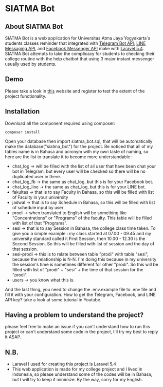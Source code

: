 # SIATMA Bot

## About SIATMA Bot

SIATMA Bot is a web application for Universitas Atma Jaya Yogyakarta's students classes reminder that integrated with <a href="https://core.telegram.org/bots">Telegram Bot API</a>, <a href="https://developers.line.me/messaging-api/overview">LINE Messaging API</a>, and <a href="https://developers.facebook.com/products/messenger/">Facebook Messenger API</a> make with <a href="https://laravel.com">Laravel 5.4</a>. SIATMA Bot attempts to take the complicacy for students to checking their college routine with the help chatbot that using 3 major instant messenger usually used by students.

## Demo

Please take a look in <a href="http://ditoraharjo.co/siatmabot/register">this</a> website and register to test the extent of the project functionality.

## Installation

Download all the component required using composer:

```shell
composer install
```

Open your database then import siatma_bot.sql, that will be automatically make the database("siatma_bot") for the project. Be noticed that all of my tables name is in Bahasa and acronym with my own taste of naming, so here are the list to translate it to become more understandable :

- chat_log -> will be filled with the list of all user that have been chat your bot in Telegram, but every user will be checked so there will be no duplicated user in there.
- chat_log_fb -> the same as chat_log, but this is for your Facebook bot.
- chat_log_line -> the same as chat_log, but this is for your LINE bot.
- fakultas -> that is to say Faculty in Bahasa, so this will be filled with list of Faculty in your university
- jadwal -> that is to say Schedule in Bahasa, so this will be filled with list of schedule input by user
- prodi -> when translated to English will be something like "Concentrations" or "Programs" of the faculty. This table will be filled with list of that "Programs".
- sesi -> that is to say Session in Bahasa, the college class time taken. To give you a simple example : my class started at 07.00 - 09.45 and my university standard called it First Session, then 10.00 - 12.30 is the Second Session. So this will be filled with list of session and the day of that session.
- sesi-prodi -> this is to relate between table "prodi" with table "sesi", because the relationship is N-N. I'm doing this because in my university the session's time is sometimes different for other "prodi". So this will be filled with list of "prodi" + "sesi" + the time of that session for the "prodi".
- users -> you know what this is.

And the last thing, you need to change the .env.example file to .env file and fill it with your configuration. How to get the Telegram, Facebook, and LINE API key? take a look at some tutorial in Youtube.

## Having a problem to understand the project?

please feel free to make an issue if you can't understand how to run this project or can't understand some code in the project, I'll try my best to reply it ASAP.

## N.B.

- Laravel I used for creating this project is Laravel 5.4
- This web application is made for my college project and I lived in Indonesia, so please understand some of the codes will be in Bahasa, but I will try to keep it minimize. By the way, sorry for my English.

